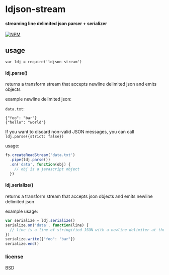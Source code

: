 # ldjson-stream

#### streaming line delimited json parser + serializer

[![NPM](https://nodei.co/npm/ldjson-stream.png)](https://nodei.co/npm/ldjson-stream/)

## usage

```
var ldj = require('ldjson-stream')
```

#### ldj.parse()

returns a transform stream that accepts newline delimited json and emits objects

example newline delimited json:

`data.txt`:

```
{"foo": "bar"}
{"hello": "world"}
```

If you want to discard non-valid JSON messages, you can call `ldj.parse({strict: false})`

usage:

```js
fs.createReadStream('data.txt')
  .pipe(ldj.parse())
  .on('data', function(obj) {
    // obj is a javascript object
  })
```

#### ldj.serialize()

returns a transform stream that accepts json objects and emits newline delimited json

example usage:

```js
var serialize = ldj.serialize()
serialize.on('data', function(line) {
  // line is a line of stringified JSON with a newline delimiter at the end
})
serialize.write({"foo": "bar"})
serialize.end()
```

### license

BSD
